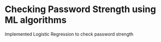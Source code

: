 # Checking Password Strength using ML algorithms

Implemented Logistic Regression to check password strength
